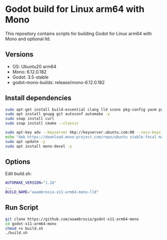 # Godot build for Linux arm64 with Mono

This repository contains scripts for building Godot for Linux arm64 with Mono and optional lld.

## Versions

- OS: Ubuntu20 arm64
- Mono: 6.12.0.182
- Godot: 3.5-stable
- godot-mono-builds: release/mono-6.12.0.182

## Install dependencies

```bash
sudo apt-get install build-essential clang lld scons pkg-config yasm python3.8-distutils libx11-dev libxcursor-dev libxinerama-dev libgl1-mesa-dev libglu-dev libasound2-dev libpulse-dev libudev-dev libxi-dev libxrandr-dev -y
sudo apt install gnupg git autoconf automake -y
sudo snap install curl
sudo snap install cmake --classic

sudo apt-key adv --keyserver hkp://keyserver.ubuntu.com:80 --recv-keys 3FA7E0328081BFF6A14DA29AA6A19B38D3D831EF
echo "deb https://download.mono-project.com/repo/ubuntu stable-focal main" | sudo tee /etc/apt/sources.list.d/mono-official-stable.list
sudo apt update -y
sudo apt install mono-devel -y
```

## Options
Edit build.sh:
```bash
AUTOMAKE_VERSION="1.16"
...
BUILD_NAME="aaambrosio-x11-arm64-mono-lld"
```

## Run Script
```bash
git clone https://github.com/aaambrosio/godot-x11-arm64-mono
cd godot-x11-arm64-mono
chmod +x build.sh
./build.sh
```